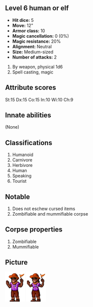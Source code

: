 ## Level 6 human or elf

- **Hit dice:** 5
- **Move:** 12"
- **Armor class:** 10
- **Magic cancellation:** 0 (0%)
- **Magic resistance:** 20%
- **Alignment:** Neutral
- **Size:** Medium-sized
- **Number of attacks:** 2
1. By weapon, physical 1d6
2. Spell casting, magic

## Attribute scores

St:15 Dx:15 Co:15 In:10 Wi:10 Ch:9

## Innate abilities

(None)

## Classifications

1. Humanoid
2. Carnivore
3. Herbivore
4. Human
5. Speaking
6. Tourist

## Notable

1. Does not eschew cursed items
2. Zombifiable and mummifiable corpse

## Corpse properties

1. Zombifiable
2. Mummifiable

## Picture

![Guide](https://github.com/hyvanmielenpelit/GnollHackTileSet/blob/main/Monsters/guide/guide.png?raw=true) ![Guide](https://github.com/hyvanmielenpelit/GnollHackTileSet/blob/main/Monsters/guide/guide_female.png)
